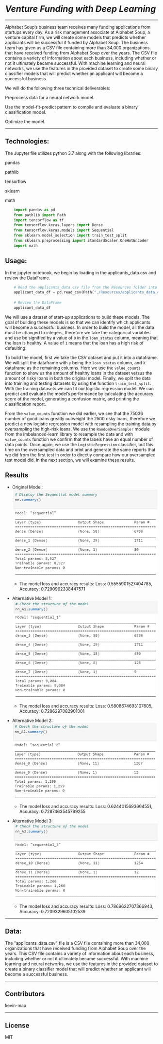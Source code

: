 # *Venture Funding with Deep Learning*
---
Alphabet Soup’s business team receives many funding applications from startups every day.  As a risk management associate at Alphabet Soup, a venture
capital firm, we will create some models that predicts whether applicants will be successful if funded by Alphabet Soup.  The business team has given
us a CSV file containing more than 34,000 organizations that have received funding from Alphabet Soup over the years. The CSV file contains a variety
of information about each business, including whether or not it ultimately became successful. With machine learning and neural networks, we use the
features in the provided dataset to create some binary classifier models that will predict whether an applicant will become a successful business.

We will do the following three technical deliverables:

Preprocess data for a neural network model.

Use the model-fit-predict pattern to compile and evaluate a binary classification model.

Optimize the model.

---
## Technologies:

The Jupyter file utilizes python 3.7 along with the following libraries:

pandas

pathlib

tensorflow

sklearn

math

```python
    import pandas as pd
    from pathlib import Path
    import tensorflow as tf
    from tensorflow.keras.layers import Dense
    from tensorflow.keras.models import Sequential
    from sklearn.model_selection import train_test_split
    from sklearn.preprocessing import StandardScaler,OneHotEncoder
    import math
```

## Usage:
In the jupyter notebook, we begin by loading in the applicants_data.csv and review the DataFrame.
```python
    # Read the applicants_data.csv file from the Resources folder into a Pandas DataFrame
    applicant_data_df = pd.read_csv(Path("./Resources/applicants_data.csv"))

    # Review the DataFrame
    applicant_data_df
```

We will use a dataset of start-up applications to build these models.  The goal of building these models is so that we can identify which applicants will
become a successful business.  In order to build the model, all the data must be changed to integers, therefore we take the categorical variables and use
be signified by a value of `0` in the 
`loan_status` column, meaning that the loan is healthy.  A value of `1` means that the loan has a high risk of defaulting.

To build the model, first we take the CSV dataset and put it into a dataframe.  We will split the dataframe with `y` being the `loan_status` column, 
and `X` dataframe as the remaining columns.  Here we use the `value_counts` function to show us the amount of healthy loans in the dataset versus
the amount of risky loans in both the original model.  Finally, we split the data into training and testing datasets by using the function
`train_test_split`.  With the training datasets we can fit our logistic regression model.  We can predict and evaluate the model’s performance by
calculating the accuracy score of the model, generating a confusion matrix, and printing the classification report.

From the `value_counts` function we did earlier, we see that the 75036 number of good loans greatly outweight the 2500 risky loans, therefore we 
predict a new logistic regression model with resampling the training data by oversampling the high-risk loans.  We use the `RandomOverSampler`
module from the imbalanced-learn library to resample the data and with `value_counts` function we confirm that the labels have an equal number of data 
points.  Once again, we use the `LogisticRegression` classifier, but this time on the oversampled data and print and generate the same reports that we 
did from the first test in order to directly compare how our oversampled test model did.  In the next section, we will examine these results.

## Results

* Original Model:
![orig_model_summary](https://github.com/kevin-mau/venture_funding_with_deep_learning/blob/main/Resources/orig_model_summary.PNG?raw=true)
  * The model loss and accuracy results: Loss: 0.5555901527404785, Accuracy: 0.7290962338447571

* Alternative Model 1:
![alt_model1_summary](https://github.com/kevin-mau/venture_funding_with_deep_learning/blob/main/Resources/alt_model1_summary.PNG?raw=true)
  * The model loss and accuracy results: Loss: 0.5808674693107605, Accuracy: 0.7286297082901001

* Alternative Model 2:
![alt_model2_summary](https://github.com/kevin-mau/venture_funding_with_deep_learning/blob/main/Resources/alt_model2_summary.PNG?raw=true)
  * The model loss and accuracy results: Loss: 0.6244015693664551, Accuracy: 0.7287463545799255

* Alternative Model 3:
![alt_model3_summary](https://github.com/kevin-mau/venture_funding_with_deep_learning/blob/main/Resources/alt_model3_summary.PNG?raw=true)
  * The model loss and accuracy results: Loss: 0.7869622707366943, Accuracy: 0.7209329605102539

---

## Data:

The "applicants_data.csv" file is a CSV file containing more than 34,000 organizations that have received funding from Alphabet Soup over the years.
This CSV file contains a variety of information about each business, including whether or not it ultimately became successful. With machine learning
and neural networks, we use the features in the provided dataset to create a binary classifier model that will predict whether an applicant will
become a successful business.

---

## Contributors

kevin-mau

---

## License

MIT

